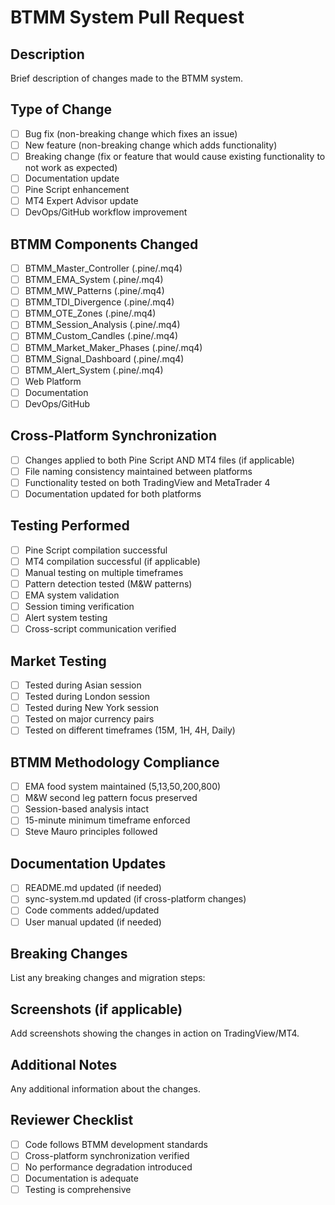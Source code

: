 # BTMM System Pull Request

## Description
Brief description of changes made to the BTMM system.

## Type of Change
- [ ] Bug fix (non-breaking change which fixes an issue)
- [ ] New feature (non-breaking change which adds functionality)
- [ ] Breaking change (fix or feature that would cause existing functionality to not work as expected)
- [ ] Documentation update
- [ ] Pine Script enhancement
- [ ] MT4 Expert Advisor update
- [ ] DevOps/GitHub workflow improvement

## BTMM Components Changed
- [ ] BTMM_Master_Controller (.pine/.mq4)
- [ ] BTMM_EMA_System (.pine/.mq4)
- [ ] BTMM_MW_Patterns (.pine/.mq4)
- [ ] BTMM_TDI_Divergence (.pine/.mq4)
- [ ] BTMM_OTE_Zones (.pine/.mq4)
- [ ] BTMM_Session_Analysis (.pine/.mq4)
- [ ] BTMM_Custom_Candles (.pine/.mq4)
- [ ] BTMM_Market_Maker_Phases (.pine/.mq4)
- [ ] BTMM_Signal_Dashboard (.pine/.mq4)
- [ ] BTMM_Alert_System (.pine/.mq4)
- [ ] Web Platform
- [ ] Documentation
- [ ] DevOps/GitHub

## Cross-Platform Synchronization
- [ ] Changes applied to both Pine Script AND MT4 files (if applicable)
- [ ] File naming consistency maintained between platforms
- [ ] Functionality tested on both TradingView and MetaTrader 4
- [ ] Documentation updated for both platforms

## Testing Performed
- [ ] Pine Script compilation successful
- [ ] MT4 compilation successful (if applicable)
- [ ] Manual testing on multiple timeframes
- [ ] Pattern detection tested (M&W patterns)
- [ ] EMA system validation
- [ ] Session timing verification
- [ ] Alert system testing
- [ ] Cross-script communication verified

## Market Testing
- [ ] Tested during Asian session
- [ ] Tested during London session
- [ ] Tested during New York session
- [ ] Tested on major currency pairs
- [ ] Tested on different timeframes (15M, 1H, 4H, Daily)

## BTMM Methodology Compliance
- [ ] EMA food system maintained (5,13,50,200,800)
- [ ] M&W second leg pattern focus preserved
- [ ] Session-based analysis intact
- [ ] 15-minute minimum timeframe enforced
- [ ] Steve Mauro principles followed

## Documentation Updates
- [ ] README.md updated (if needed)
- [ ] sync-system.md updated (if cross-platform changes)
- [ ] Code comments added/updated
- [ ] User manual updated (if needed)

## Breaking Changes
List any breaking changes and migration steps:

## Screenshots (if applicable)
Add screenshots showing the changes in action on TradingView/MT4.

## Additional Notes
Any additional information about the changes.

## Reviewer Checklist
- [ ] Code follows BTMM development standards
- [ ] Cross-platform synchronization verified
- [ ] No performance degradation introduced
- [ ] Documentation is adequate
- [ ] Testing is comprehensive